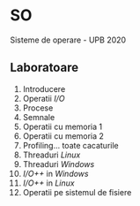 # SO
Sisteme de operare - UPB 2020

## Laboratoare
1. Introducere
2. Operatii *I/O*
3. Procese
4. Semnale
5. Operatii cu memoria 1
6. Operatii cu memoria 2
7. Profiling... toate cacaturile
8. Threaduri _Linux_
9. Threaduri _Windows_
10. _I/O++_ in _Windows_
11. _I/O++_ in _Linux_
12. Operatii pe sistemul de fisiere
